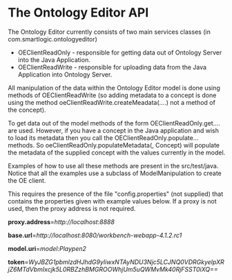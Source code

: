 # The Ontology Editor API #

The Ontology Editor currently consists of two main services classes (in com.smartlogic.ontologyeditor)
- OEClientReadOnly - responsible for getting data out of Ontology Server into the Java Application.
- OEClientReadWrite - responsible for uploading data from the Java Application into Ontology Server.

All manipulation of the data within the Ontology Editor model is done using methods of OEClientReadWrite
(so adding metadata to a concept is done using the method oeClientReadWrite.createMeadata(....) not a method of the concept).

To get data out of the model methods of the form OEClientReadOnly.get.... are used. However, if you have a concept in the Java application and wish to load its metadata then you call the OEClientReadOnly.populate... methods. So oeClientReadOnly.populateMetadata(<metadata uri>, Concept) will populate the metadata of the supplied concept with the values currently in the model.

Examples of how to use all these methods are present in the src/test/java. Notice that all the examples use a subclass of ModelManipulation to create the OE client.

This requires the presence of the file "config.properties" (not supplied) that contains the properties given with example values below. If a proxy is not used, then the proxy address is not required.


**proxy.address**=*http://localhost:8888*

**base.url**=*http://localhost:8080/workbench-webapp-4.1.2.rc1*

**model.uri**=*model:Playpen2*

**token**=*WyJBZG1pbmlzdHJhdG9yIiwxNTAyNDU3Njc5LCJNQ0VDRGkyelpXRjZ6MTdVbmIxcjk5L0RBZzhBMGROOWhjUm5uQWMvMk40RjFSST0iXQ\=\=*

 